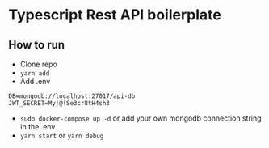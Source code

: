 # Typescript Rest API boilerplate

## How to run
* Clone repo
* `yarn add`
* Add .env
```
DB=mongodb://localhost:27017/api-db
JWT_SECRET=My!@!Se3cr8tH4sh3
```
* `sudo docker-compose up -d` or add your own mongodb connection string in the .env
* `yarn start` or `yarn debug`
